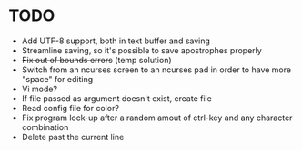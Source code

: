 # TODO
- Add UTF-8 support, both in text buffer and saving
- Streamline saving, so it's possible to save apostrophes properly
- ~~Fix out of bounds errors~~ (temp solution)
- Switch from an ncurses screen to an ncurses pad in order to have more "space" for editing
- Vi mode?
-  ~~If file passed as argument doesn't exist, create file~~
- Read config file for color?
- Fix program lock-up after a random amout of ctrl-key and any character combination
- Delete past the current line
